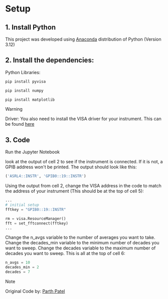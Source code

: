 # Setup 

## 1. Install Python 
This project was developed using [Anaconda](https://www.anaconda.com/download) distribution of Python (Version 3.12) 

## 2. Install the dependencies:

Python Libraries:
```bash
pip install pyvisa
```
```bash
pip install numpy
```
```bash
pip install matplotlib
```

> [!WARNING]
> Driver: You also need to install the VISA driver for your instrument. This can be found [here](https://www.ni.com/en/support/downloads/drivers/download/packaged.ni-488-2.559044.html)

## 3. Code

Run the Jupyter Notebook

look at the output of cell 2 to see if the instrument is connected. If it is not, a GPIB address won't be printed. The output should look like this:

```python
('ASRL4::INSTR', 'GPIB0::19::INSTR')
```

Using the output from cell 2, change the VISA address in the code to match the address of your instrument (This should be at the top of cell 5):

```python
...
# initial setup 
fftkey = "GPIB0::19::INSTR"

rm = visa.ResourceManager()
fft = set_fftconnect(fftkey)
...
```

Change the n_avgs variable to the number of averages you want to take. Change the decades_min variable to the minimum number of decades you want to sweep. Change the decades variable to the maximum number of decades you want to sweep. This is all at the top of cell 6:

```python
n_avgs = 10
decades_min = 2
decades = 7
```

> [!NOTE]
> Original Code by: [Parth Patel](https://github.com/ranchop)
